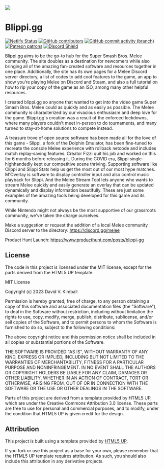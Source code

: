 <img src="https://raw.githubusercontent.com/davidvkimball/blippi/master/images/Profile.gif">

# Blippi.gg
[![Netlify Status](https://api.netlify.com/api/v1/badges/3f849f7a-71e6-463b-84af-01c523012348/deploy-status)](https://app.netlify.com/sites/blippi/deploys)
[![GitHub contributors](https://img.shields.io/github/contributors/davidvkimball/blippi)](https://github.com/davidvkimball)
[![GitHub commit activity (branch)](https://img.shields.io/github/commit-activity/y/davidvkimball/blippi/master)](https://github.com/davidvkimball/blippi/commits/master)
[![Patreon patrons](https://img.shields.io/badge/dynamic/json?color=%23e85b46&label=Patreon&query=data.attributes.patron_count&suffix=%20patrons&url=https%3A%2F%2Fwww.patreon.com%2Fapi%2Fcampaigns%2F154730)](https://patreon.com/davidvkimball)
[![Discord Shield](https://discordapp.com/api/guilds/145784406706094080/widget.png?style=shield)](https://discord.gg/melee)

Blippi.gg aims to be the go-to hub for the Super Smash Bros. Melee community. The site doubles as a destination for newcomers while also bringing all of the amazing fan-created software and resources together in one place. Additionally, the site has its own pages for a Melee Discord server directory, a list of codes to add cool features to the game, an app to show you're playing Melee on Discord and Steam, and also a full tutorial on how to rip your copy of the game as an ISO, among many other helpful resources. 

I created blippi.gg so anyone that wanted to get into the video game Super Smash Bros. Melee could as quickly and as easily as possible. The Melee community is characterized by our vivacious enthusiasm and deep love for the game. Blippi.gg's creation was a result of the enforced lockdowns, where many players couldn't meet in-person to do tournaments, and many turned to stay-at-home solutions to compete instead. 

A treasure trove of open source software has been made all for the love of this game - Slippi, a fork of the Dolphin Emulator, has been fine-tuned to recreate the console Melee experience with rollback netcode and includes match replay-saving features. Creator Fizzi quit his job and worked on this for 6 months before releasing it. During the COVID era, Slippi single-highhandedly kept our competitive scene thriving. Supporting software like Clippi and Slippi Stats help us get the most out of our most hype matches. M'Overlay is software to display controller input and also control music playback for Slippi. And the Melee Stream Tool lets anyone who wants to stream Melee quickly and easily generate an overlay that can be updated dynamically and display information beautifully. These are just some examples of the amazing tools being developed for this game and its community.

While Nintendo might not always be the most supportive of our grassroots community, we've taken the charge ourselves. 

Make a suggestion or request the addition of a local Melee community Discord server to the directory: https://discord.gg/melee

Product Hunt Launch: https://www.producthunt.com/posts/blippi-gg

## License

The code in this project is licensed under the MIT license, except for the parts derived from the HTML5 UP template. 

MIT License

Copyright (c) 2023 David V. Kimball

Permission is hereby granted, free of charge, to any person obtaining a copy
of this software and associated documentation files (the "Software"), to deal
in the Software without restriction, including without limitation the rights
to use, copy, modify, merge, publish, distribute, sublicense, and/or sell
copies of the Software, and to permit persons to whom the Software is
furnished to do so, subject to the following conditions:

The above copyright notice and this permission notice shall be included in all
copies or substantial portions of the Software.

THE SOFTWARE IS PROVIDED "AS IS", WITHOUT WARRANTY OF ANY KIND, EXPRESS OR
IMPLIED, INCLUDING BUT NOT LIMITED TO THE WARRANTIES OF MERCHANTABILITY,
FITNESS FOR A PARTICULAR PURPOSE AND NONINFRINGEMENT. IN NO EVENT SHALL THE
AUTHORS OR COPYRIGHT HOLDERS BE LIABLE FOR ANY CLAIM, DAMAGES OR OTHER
LIABILITY, WHETHER IN AN ACTION OF CONTRACT, TORT OR OTHERWISE, ARISING FROM,
OUT OF OR IN CONNECTION WITH THE SOFTWARE OR THE USE OR OTHER DEALINGS IN THE
SOFTWARE.

Parts of this project are derived from a template provided by HTML5 UP, which are under the Creative Commons Attribution 3.0 license. These parts are free to use for personal and commercial purposes, and to modify, under the condition that HTML5 UP is given credit for the design.

## Attribution

This project is built using a template provided by [HTML5 UP](https://html5up.net/).

If you fork or use this project as a base for your own, please remember that the HTML5 UP template requires attribution. As such, you should also include this attribution in any derivative projects.
